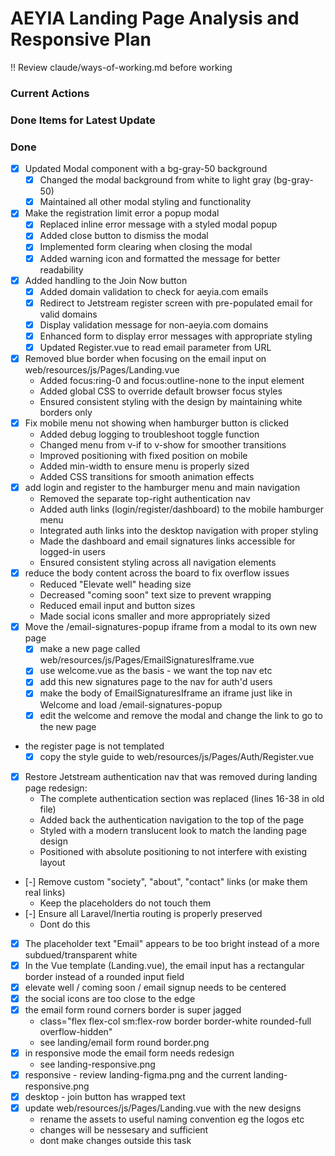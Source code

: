 # AEYIA Landing Page Analysis and Responsive Plan

!! Review claude/ways-of-working.md before working

### Current Actions

### Done Items for Latest Update

### Done
- [x] Updated Modal component with a bg-gray-50 background
   - [x] Changed the modal background from white to light gray (bg-gray-50)
   - [x] Maintained all other modal styling and functionality
- [x] Make the registration limit error a popup modal
   - [x] Replaced inline error message with a styled modal popup
   - [x] Added close button to dismiss the modal
   - [x] Implemented form clearing when closing the modal
   - [x] Added warning icon and formatted the message for better readability
- [x] Added handling to the Join Now button
   - [x] Added domain validation to check for aeyia.com emails
   - [x] Redirect to Jetstream register screen with pre-populated email for valid domains
   - [x] Display validation message for non-aeyia.com domains
   - [x] Enhanced form to display error messages with appropriate styling
   - [x] Updated Register.vue to read email parameter from URL
- [x] Removed blue border when focusing on the email input on web/resources/js/Pages/Landing.vue
   - Added focus:ring-0 and focus:outline-none to the input element
   - Added global CSS to override default browser focus styles
   - Ensured consistent styling with the design by maintaining white borders only
- [x] Fix mobile menu not showing when hamburger button is clicked
   - Added debug logging to troubleshoot toggle function
   - Changed menu from v-if to v-show for smoother transitions
   - Improved positioning with fixed position on mobile
   - Added min-width to ensure menu is properly sized
   - Added CSS transitions for smooth animation effects
- [x] add login and register to the hamburger menu and main navigation
   - Removed the separate top-right authentication nav
   - Added auth links (login/register/dashboard) to the mobile hamburger menu
   - Integrated auth links into the desktop navigation with proper styling
   - Made the dashboard and email signatures links accessible for logged-in users
   - Ensured consistent styling across all navigation elements
- [x] reduce the body content across the board to fix overflow issues
   - Reduced "Elevate well" heading size
   - Decreased "coming soon" text size to prevent wrapping
   - Reduced email input and button sizes
   - Made social icons smaller and more appropriately sized
- [x] Move the /email-signatures-popup iframe from a modal to its own new page
   - [x] make a new page called web/resources/js/Pages/EmailSignaturesIframe.vue
   - [x] use welcome.vue as the basis - we want the top nav etc
   - [x] add this new signatures page to the nav for auth'd users
   - [x] make the body of EmailSignaturesIframe an iframe just like in Welcome and load /email-signatures-popup
   - [x] edit the welcome and remove the modal and change the link to go to the new page
- the register page is not templated
   - [x] copy the style guide to web/resources/js/Pages/Auth/Register.vue
- [x] Restore Jetstream authentication nav that was removed during landing page redesign:
   - The complete authentication section was replaced (lines 16-38 in old file)
   - Added back the authentication navigation to the top of the page
   - Styled with a modern translucent look to match the landing page design
   - Positioned with absolute positioning to not interfere with existing layout
- [-] Remove custom "society", "about", "contact" links (or make them real links)
   - Keep the placeholders do not touch them
- [-] Ensure all Laravel/Inertia routing is properly preserved
   - Dont do this
- [x] The placeholder text "Email" appears to be too bright instead of a more subdued/transparent white
- [x] In the Vue template (Landing.vue), the email input has a rectangular border instead of a rounded input field
- [x] elevate well / coming soon / email signup needs to be centered
- [x] the social icons are too close to the edge
- [x] the email form round corners border is super jagged
   - class="flex flex-col sm:flex-row border border-white rounded-full overflow-hidden"
   - see landing/email form round border.png
- [x] in responsive mode the email form needs redesign
   - see landing-responsive.png
- [x] responsive - review landing-figma.png and the current landing-responsive.png
- [x] desktop - join button has wrapped text
- [x] update web/resources/js/Pages/Landing.vue with the new designs
   - rename the assets to useful naming convention eg the logos etc
   - changes will be nessesary and sufficient
   - dont make changes outside this task
